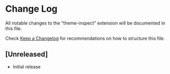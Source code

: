 # Change Log

All notable changes to the "theme-inspect" extension will be documented in this file.

Check [Keep a Changelog](http://keepachangelog.com/) for recommendations on how to structure this file.

## [Unreleased]

- Initial release

